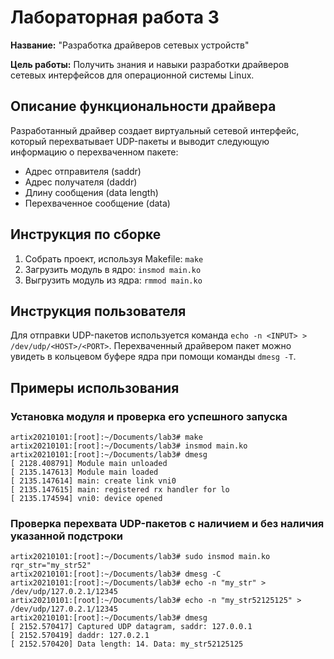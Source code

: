 # Лабораторная работа 3

**Название:** "Разработка драйверов сетевых устройств"

**Цель работы:** Получить знания и навыки разработки драйверов сетевых интерфейсов для операционной системы Linux.

## Описание функциональности драйвера

Разработанный драйвер создает виртуальный сетевой интерфейс, который перехватывает UDP-пакеты и выводит следующую информацию о перехваченном пакете:

* Адрес отправителя (saddr)
* Адрес получателя (daddr)
* Длину сообщения (data length)
* Перехваченное сообщение (data)

## Инструкция по сборке

1. Собрать проект, используя Makefile: `make`
2. Загрузить модуль в ядро: `insmod main.ko`
3. Выгрузить модуль из ядра: `rmmod main.ko`

## Инструкция пользователя

Для отправки UDP-пакетов используется команда `echo -n <INPUT> > /dev/udp/<HOST>/<PORT>`.
Перехваченный драйвером пакет можно увидеть в кольцевом буфере ядра при помощи команды `dmesg -T`.

## Примеры использования

### Установка модуля и проверка его успешного запуска

```shell
artix20210101:[root]:~/Documents/lab3# make
artix20210101:[root]:~/Documents/lab3# insmod main.ko
artix20210101:[root]:~/Documents/lab3# dmesg
[ 2128.408791] Module main unloaded
[ 2135.147613] Module main loaded
[ 2135.147614] main: create link vni0
[ 2135.147615] main: registered rx handler for lo
[ 2135.174594] vni0: device opened
```

### Проверка перехвата UDP-пакетов с наличием и без наличия указанной подстроки

```shell
artix20210101:[root]:~/Documents/lab3# sudo insmod main.ko rqr_str="my_str52"
artix20210101:[root]:~/Documents/lab3# dmesg -C
artix20210101:[root]:~/Documents/lab3# echo -n "my_str" > /dev/udp/127.0.2.1/12345
artix20210101:[root]:~/Documents/lab3# echo -n "my_str52125125" > /dev/udp/127.0.2.1/12345
artix20210101:[root]:~/Documents/lab3# dmesg
[ 2152.570417] Captured UDP datagram, saddr: 127.0.0.1
[ 2152.570419] daddr: 127.0.2.1
[ 2152.570420] Data length: 14. Data: my_str52125125
```
